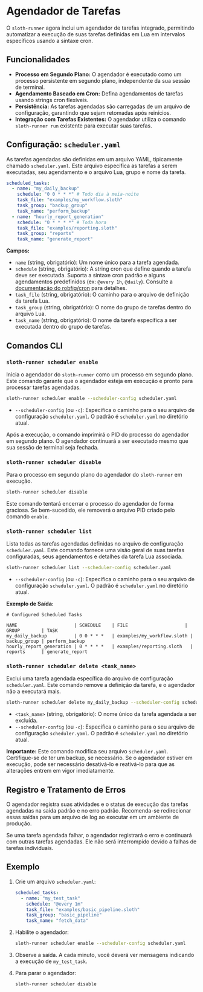 # Agendador de Tarefas

O `sloth-runner` agora inclui um agendador de tarefas integrado, permitindo automatizar a execução de suas tarefas definidas em Lua em intervalos específicos usando a sintaxe cron.

## Funcionalidades

*   **Processo em Segundo Plano:** O agendador é executado como um processo persistente em segundo plano, independente da sua sessão de terminal.
*   **Agendamento Baseado em Cron:** Defina agendamentos de tarefas usando strings cron flexíveis.
*   **Persistência:** As tarefas agendadas são carregadas de um arquivo de configuração, garantindo que sejam retomadas após reinícios.
*   **Integração com Tarefas Existentes:** O agendador utiliza o comando `sloth-runner run` existente para executar suas tarefas.

## Configuração: `scheduler.yaml`

As tarefas agendadas são definidas em um arquivo YAML, tipicamente chamado `scheduler.yaml`. Este arquivo especifica as tarefas a serem executadas, seu agendamento e o arquivo Lua, grupo e nome da tarefa.

```yaml
scheduled_tasks:
  - name: "my_daily_backup"
    schedule: "0 0 * * *" # Todo dia à meia-noite
    task_file: "examples/my_workflow.sloth"
    task_group: "backup_group"
    task_name: "perform_backup"
  - name: "hourly_report_generation"
    schedule: "0 * * * *" # Toda hora
    task_file: "examples/reporting.sloth"
    task_group: "reports"
    task_name: "generate_report"
```

**Campos:**

*   `name` (string, obrigatório): Um nome único para a tarefa agendada.
*   `schedule` (string, obrigatório): A string cron que define quando a tarefa deve ser executada. Suporta a sintaxe cron padrão e alguns agendamentos predefinidos (ex: `@every 1h`, `@daily`). Consulte a [documentação do robfig/cron](https://pkg.go.dev/github.com/robfig/cron/v3#hdr-CRON_Expression_Format) para detalhes.
*   `task_file` (string, obrigatório): O caminho para o arquivo de definição da tarefa Lua.
*   `task_group` (string, obrigatório): O nome do grupo de tarefas dentro do arquivo Lua.
*   `task_name` (string, obrigatório): O nome da tarefa específica a ser executada dentro do grupo de tarefas.

## Comandos CLI

### `sloth-runner scheduler enable`

Inicia o agendador do `sloth-runner` como um processo em segundo plano. Este comando garante que o agendador esteja em execução e pronto para processar tarefas agendadas.

```bash
sloth-runner scheduler enable --scheduler-config scheduler.yaml
```

*   `--scheduler-config` (ou `-c`): Especifica o caminho para o seu arquivo de configuração `scheduler.yaml`. O padrão é `scheduler.yaml` no diretório atual.

Após a execução, o comando imprimirá o PID do processo do agendador em segundo plano. O agendador continuará a ser executado mesmo que sua sessão de terminal seja fechada.

### `sloth-runner scheduler disable`

Para o processo em segundo plano do agendador do `sloth-runner` em execução.

```bash
sloth-runner scheduler disable
```

Este comando tentará encerrar o processo do agendador de forma graciosa. Se bem-sucedido, ele removerá o arquivo PID criado pelo comando `enable`.

### `sloth-runner scheduler list`

Lista todas as tarefas agendadas definidas no arquivo de configuração `scheduler.yaml`. Este comando fornece uma visão geral de suas tarefas configuradas, seus agendamentos e detalhes da tarefa Lua associada.

```bash
sloth-runner scheduler list --scheduler-config scheduler.yaml
```

*   `--scheduler-config` (ou `-c`): Especifica o caminho para o seu arquivo de configuração `scheduler.yaml`. O padrão é `scheduler.yaml` no diretório atual.

**Exemplo de Saída:**

```
# Configured Scheduled Tasks

NAME                     | SCHEDULE    | FILE                     | GROUP        | TASK
my_daily_backup          | 0 0 * * *   | examples/my_workflow.sloth | backup_group | perform_backup
hourly_report_generation | 0 * * * *   | examples/reporting.sloth   | reports      | generate_report
```

### `sloth-runner scheduler delete <task_name>`

Exclui uma tarefa agendada específica do arquivo de configuração `scheduler.yaml`. Este comando remove a definição da tarefa, e o agendador não a executará mais.

```bash
sloth-runner scheduler delete my_daily_backup --scheduler-config scheduler.yaml
```

*   `<task_name>` (string, obrigatório): O nome único da tarefa agendada a ser excluída.
*   `--scheduler-config` (ou `-c`): Especifica o caminho para o seu arquivo de configuração `scheduler.yaml`. O padrão é `scheduler.yaml` no diretório atual.

**Importante:** Este comando modifica seu arquivo `scheduler.yaml`. Certifique-se de ter um backup, se necessário. Se o agendador estiver em execução, pode ser necessário desativá-lo e reativá-lo para que as alterações entrem em vigor imediatamente.

## Registro e Tratamento de Erros

O agendador registra suas atividades e o status de execução das tarefas agendadas na saída padrão e no erro padrão. Recomenda-se redirecionar essas saídas para um arquivo de log ao executar em um ambiente de produção.

Se uma tarefa agendada falhar, o agendador registrará o erro e continuará com outras tarefas agendadas. Ele não será interrompido devido a falhas de tarefas individuais.

## Exemplo

1.  Crie um arquivo `scheduler.yaml`:

    ```yaml
    scheduled_tasks:
      - name: "my_test_task"
        schedule: "@every 1m"
        task_file: "examples/basic_pipeline.sloth"
        task_group: "basic_pipeline"
        task_name: "fetch_data"
    ```

2.  Habilite o agendador:

    ```bash
    sloth-runner scheduler enable --scheduler-config scheduler.yaml
    ```

3.  Observe a saída. A cada minuto, você deverá ver mensagens indicando a execução de `my_test_task`.

4.  Para parar o agendador:

    ```bash
    sloth-runner scheduler disable
    ```
